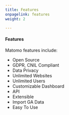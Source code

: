 ```yaml
---
title: Features
onpagelink: features
weight: 2

---
```


#### **Features**

Matomo features include:

- Open Source
- GDPR, CNIL Compliant
- Data Privacy
- Unlimited Websites
- Unlimited Users
- Customizable Dashboard
- API
- Extensible
- Import GA Data
- Easy To Use
 